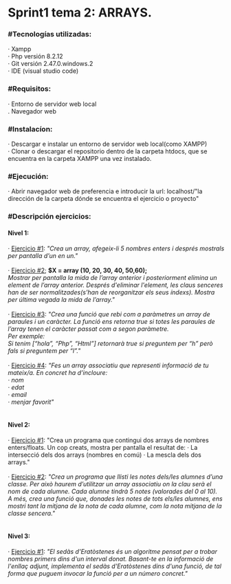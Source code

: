 **<h1>Sprint1 tema 2: ARRAYS.</h1>**

**<h3>#Tecnologías utilizadas:</h3>**
    · Xampp<br>
    · Php versión 8.2.12<br>
    · Git versión 2.47.0.windows.2<br>
    · IDE (visual studio code)

**<h3>#Requisitos:</h3>**
    · Entorno de servidor web local<br>
    . Navegador web

**<h3>#Instalacíon:</h3>**
    · Descargar e instalar un entorno de servidor web local(como XAMPP)<br>
    · Clonar o descargar el repositorio dentro de la carpeta htdocs, que se encuentra en la carpeta XAMPP una vez instalado.

**<h3>#Ejecución:</h3>**
    · Abrir navegador web de preferencia e introducir la url: localhost/"la dirección de la carpeta dónde se encuentra el ejercicio o 
    proyecto"

**<h3>#Descripción ejercicios:</h3>**
    **<h4>Nivel 1:</h4>**
    · <a href="1.3.1_arrays_nivell1.php">Ejercicio #1</a>: *"Crea un array, afegeix-li 5 nombres enters i després mostrals per 
    pantalla d’un en un."*<br><br>
    · <a href="1.3.2_arrays_nivell1.php">Ejercicio #2</a>; **$X = array (10, 20, 30, 40, 50,60);**<br>
*Mostrar per pantalla la mida de l’array anterior i posteriorment elimina un element de l’array anterior. Després d'eliminar 
l'element, les claus senceres han de ser normalitzades(s’han de reorganitzar els seus índexs). Mostra per última vegada la mida de 
l’array."*<br><br>
    · <a href="1.3.3_arrays_nivell1.php">Ejercicio #3</a>: *"Crea una funció que rebi com a paràmetres un array de paraules i un 
    caràcter. La funció ens retorna true si totes les paraules de l’array tenen el caràcter passat com a segon paràmetre.<br>
Per exemple:<br>
Si tenim [“hola”, “Php”, “Html”] retornarà true si preguntem per “h” però fals si preguntem per “l”."*<br><br>
    · <a href="1.3.4_arrays_nivell1.php">Ejercicio #4</a>: *"Fes un array associatiu que representi informació de tu mateix/a. 
    En concret ha d’incloure:<br>· nom<br>· edat<br>· email<br>· menjar favorit"*<br><br>
    
**<h4>Nivel 2:</h4>**
    · <a href="1.3.1_arrays_nivell2.php">Ejercicio #1</a>: "Crea un programa que contingui dos arrays de nombres enters/floats. 
    Un cop creats, mostra per pantalla el resultat de:
· La intersecció dels dos arrays (nombres en comú)
· La mescla dels dos arrays."<br><br>
    · <a href="1.3.2_arrays_nivell2.php">Ejercicio #2</a>: *"Crea un programa que llisti les notes dels/les alumnes d’una classe. Per això haurem d’utilitzar un array associatiu on la clau serà el nom de cada alumne. Cada alumne tindrà 5 notes (valorades del 0 al 10).<br>A més, crea una funció que, donades les notes de tots els/les alumnes, ens mostri tant la mitjana de la nota de cada alumne, com la nota mitjana de la classe sencera."*<br><br>

**<h4>Nivel 3:</h4>**
    · <a href="1.2.1_php_basics_nivell3.php">Ejercicio #1</a>: *"El sedàs d'Eratòstenes és un algoritme pensat per a trobar nombres primers dins d'un interval donat. Basant-te en la informació de l'enllaç adjunt, implementa el sedàs d'Eratòstenes dins d'una funció, de tal forma que puguem invocar la funció per a un número concret."*<br>

